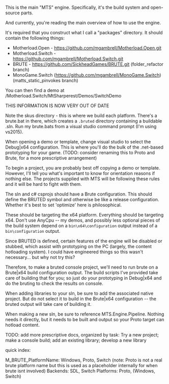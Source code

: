 This is the main "MTS" engine.
Specifically, it's the build system and open-source parts.

And currently, you're reading the main overview of how to use the engine.

It's required that you construct what I call a "packages" directory. It should contain the following things:

* Motherload.Open - https://github.com/mgambrell/Motherload.Open.git
* Motherload.Switch - https://github.com/mgambrell/Motherload.Switch.git
* BRUTE - https://github.com/SickheadGames/BRUTE.git (folder_refactor branch)
* MonoGame.Switch (https://github.com/mgambrell/MonoGame.Switch) (matts_static_pinvokes branch)

You can then find a demo at /Motherload.Switch/MtSharperest/Demos/SwitchDemo

THIS INFORMATION IS NOW VERY OUT OF DATE

Note the skus directory - this is where we build each platform. There's a brute.bat in there, which creates a `.bruted` directory containing a buildable .sln. Run my brute.bats from a visual studio command prompt (I'm using vs2015).

When opening a demo or template, change visual studio to select the Debug|x64 configuration. This is where you'll do the bulk of the .net-based prototyping for your game. (TODO: consider renaming this to Proto and Brute, for a more prescriptive arrangement)

To begin a project, you are probably best off copying a demo or template. However, I'll tell you what's important to know for orientation reasons if nothing else. The projects supplied with MTS will be following these rules and it will be hard to fight with them.

The sln and c# csprojs should have a Brute configuration. This should define the BRUTED symbol and otherwise be like a release configuration. Whether it's best to set 'optimize' here is philosophical.

These should be targeting the x64 platform. Everything should be targeting x64. Don't use AnyCpu -- my demos, and possibly less optional pieces of the build system depend on a `bin\x64\configuration` output instead of a `bin\configuration` output.

Since BRUTED is defined, certain features of the engine will be disabled or stubbed, which assist with prototyping on the PC (largely, the content hotloading system). I could have engineered things so this wasn't necessary... but why not try this?

Therefore, to make a bruted console project, we'll need to run brute on a Brute|x64 build configuration output. The build scripts I've provided take care of building that for you; so just do your prototyping in Debug|x64 and do the bruting to check the results on console.

When adding libraries to your sln, be sure to add the associated native project. But do not select it to build in the Brute|x64 configuration -- the bruted output will take care of building it.

When making a new sln, be sure to reference MTS.Engine.Pipeline. Nothing needs it directly, but it needs to be built and output so your Proto target can hotload content.

TODO: add more prescriptive docs, organized by task: Try a new project; make a console build; add an existing library; develop a new library

quick index:

M_BRUTE_PlatformName: Windows, Proto, Switch (note: Proto is not a real brute platform name but this is used as a placeholder internally for when brute isnt involved)
Backends: SDL, Switch
Platforms: Proto, (Windows, Switch)